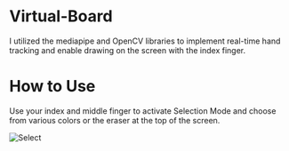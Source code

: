 # Virtual-Board
I utilized the mediapipe and OpenCV libraries to implement real-time hand tracking and enable drawing on the screen with the index finger.
# How to Use
Use your index and middle finger to activate Selection Mode and choose from various colors or the eraser at the top of the screen.

![Select](https://github.com/anu-anas-21/Computer-Vision/assets/64194917/3a660001-19f2-4a6c-bab0-53bdc87da27d)
